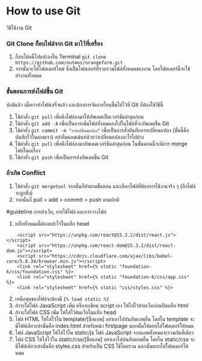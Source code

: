 # How to use Git

วิธีใช้งาน Git

### Git Clone ก็อบไฟล์จาก Git มาไว้ที่เครื่อง

1. ก็อบโค้ดนี้ไปแปะลงใน Terminal
```git clone https://github.com/nutmos/orangefarm.git```
2. จากนั้นจะได้โฟลเดอร์ใหม่ ซึ่งเป็นโฟลเดอร์ที่รวบรวมไฟล์ทั้งหมดของงาน โดยโฟลเดอร์นี้จะใช้ทำงานทั้งหมด

### ขั้นตอนการส่งไฟล์ขึ้น Git

ปกติแล้ว เมื่อเราทำไฟล์เสร็จแล้ว และต้องการจัดการโยนขึ้นไปไว้ที่ Git ก็ต้องใช้วิธีนี้

1. ใช้คำสั่ง ```git pull``` เพื่อดึงไฟล์ลงมาให้อัพเดตเป็นเวอร์ชันล่าสุดก่อน
2. ใช้คำสั่ง ```git add -A``` เพื่อเป็นการเพิ่มไฟล์ทั้งหมดลงไปในไฟล์ที่จะอัพเดตขึ้น Git
3. ใช้คำสั่ง ```git commit -m "การเปลี่ยนแปลง"``` เพื่อเป็นการสั่งบันทึกการเปลี่ยนแปลง (ขั้นนี้คือบันทึกไว้ในคอมเรา) อย่าลืมคอมเม้นท์ด้วยว่าเปลี่ยนแปลงอะไรไปบ้าง
4. ใช้คำสั่ง ```git pull``` เพื่อดึงไฟล์ลงมาอัพเดตเวอร์ชันล่าสุดก่อน ในขั้นตอนนี้จะมีการ merge ไฟล์ในเครื่อง
5. ใช้คำสั่ง ```git push``` เพื่อเป็นการส่งอัพเดตขึ้น Git

### ถ้าเกิด Conflict

1. ใช้คำสั่ง ```git mergetool``` จากนั้นก็ทำตามขั้นตอน และเลือกไฟล์ที่ต้องการใช้งานจริง ๆ (อีกไฟล์จะถูกทิ้ง)
2. จากนั้นก็ pull > add > commit > push ตามปกติ


#guideline การทำเว็บ, การใช้ไฟล์ และการวางไฟล์

1. แท็กทั้งหมดนี้ต้องแปะไว้ในแท็ก head
```
    <script src="https://unpkg.com/react@15.3.2/dist/react.js"></script>
    <script src="https://unpkg.com/react-dom@15.3.2/dist/react-dom.js"></script>
    <script src="https://cdnjs.cloudflare.com/ajax/libs/babel-core/5.8.34/browser.min.js"></script>
    <link rel="stylesheet" href={% static "foundation-6/css/foundation.css" %}>
    <link rel="stylesheet" href={% static "foundation-6/css/app.css" %}>
    <link rel="stylesheet" href={% static "css/styles.css" %}>
```
2. เหนือสุดของไฟล์จะต้องมี ```{% load static %}```
3. ถ้าจะใส่ไฟล์ JavaScript เพิ่ม หรือจะเขียน script เอง ให้ใส่ไว้ท้ายเว็บก่อนปิดแท็ก html
4. ถ้าจะใส่ไฟล์ CSS เพิ่ม ให้ใส่ไว้ต้นเว็บในแท็ก head
5. ไฟล์ HTML ให้ใส่ไว้ใน template/[ชื่อแอพ] อย่าเอาไปปนกับแอพอื่น โดยใน template จะมีไฟล์เดียวเท่านั้นคือ index.html สำหรับหน้า firstpage นอกนั้นให้แยกใส่โฟลเดอร์ให้หมด
6. ไฟล์ JavaScript ให้ใส่ไว้ใน static/js ไฟล์ JavaScript จากแอพทั้งหมดจะรวมกันที่เดียว
7. ไฟล์ CSS ให้ใส่ไว้ใน static/css/[ชื่อแอพ] อย่าเอาไปปนกับแอพอื่น โดยใน static/css จะมีไฟล์เดียวเท่านั้นคือ styles.css สำหรับเป็น CSS ใช้โดยรวม นอกนั้นแยกใส่โฟลเดอร์ให้หมด

